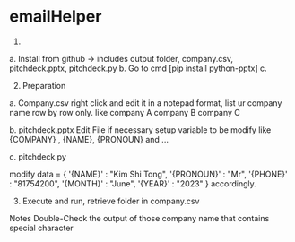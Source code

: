 # emailHelper

1. 
a. Install from github -> includes output folder, company.csv, pitchdeck.pptx, pitchdeck.py
b. Go to cmd [pip install python-pptx]
c. 


2. Preparation

a. Company.csv
right click and edit it in a notepad format, list ur company name row by row only.
like
company A
company B
company C

b. pitchdeck.pptx
Edit File if necessary setup variable to be modify like
{COMPANY} , {NAME}, {PRONOUN} and ...

c. pitchdeck.py

modify 
    data = {
        '{NAME}' : "Kim Shi Tong",
        '{PRONOUN}' : "Mr",
        '{PHONE}' : "81754200",
        '{MONTH}' : "June",
        '{YEAR}' : "2023"
    }
accordingly.

3. Execute and run, retrieve folder in company.csv


Notes
Double-Check the output of those company name that contains special character

